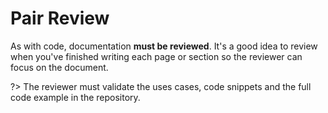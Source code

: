 # Pair Review

As with code, documentation **must be reviewed**. It's a good idea to review when you've finished writing each page or section so the reviewer can focus on the document.

?> The reviewer must validate the uses cases, code snippets and the full code example in the repository.